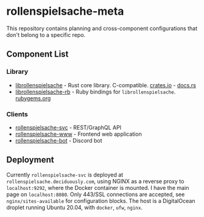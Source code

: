 # rollenspielsache-meta

This repository contains planning and cross-component configurations that don't belong to a specific repo.

## Component List

### Library

* [librollenspielsache](https://github.com/deciduously/librollenspielsache) - Rust core library.  C-compatible.  [crates.io](https://crates.io/crates/librollenspielsache) - [docs.rs](https://docs.rs/librollenspielsache/0.1.2/rollenspielsache/index.html)
* [librollenspielsache-rb](https://github.com/deciduously/librollenspielsache-rb) - Ruby bindings for `librollenspielsache`. [rubygems.org](https://rubygems.org/gems/librollenspielsache-rb)

### Clients

* [rollenspielsache-svc](https://github.com/deciduously/rollenspielsache-svc) - REST/GraphQL API
* [rollenspielsache-www](https://github.com/deciduously/rollenspielsache-www) - Frontend web application
* [rollenspielsache-bot](https://github.com/deciduously/rollenspielsache-bot) - Discord bot

## Deployment

Currently `rollenspielsache-svc` is deployed at `rollenspielsache.deciduously.com`, using NGINX as a reverse proxy to `localhost:9292`, where the Docker container is mounted.  I have the main page on `localhost:8080`.  Only 443/SSL connections are accepted, see `nginx/sites-available` for configuration blocks.  The host is a DigitalOcean droplet running Ubuntu 20.04, with `docker`, `ufw`, `nginx`.